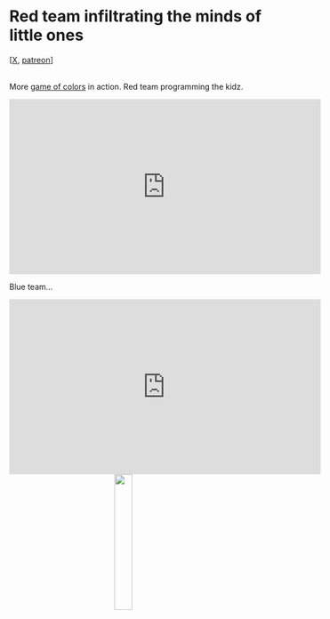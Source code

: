 # Red team infiltrating the minds of little ones 

<div class="container">
[<a href="https://x.com/lcordier_x" target="_blank">X</a>,
<a href="https://www.patreon.com/louiscordier" target="_blank">patreon</a>]
</div>
<br/>

More <a href="https://www.louiscordier.com/the_3_book_of_louis/#game-of-colors">game of colors</a> in action.
Red team programming the kidz.

<iframe width="560" height="315" src="https://www.youtube.com/embed/PBwPw7ck4eU?si=5GrpdTFL2i-Jl74C" title="YouTube video player" frameborder="0" allow="accelerometer; autoplay; clipboard-write; encrypted-media; gyroscope; picture-in-picture; web-share" referrerpolicy="strict-origin-when-cross-origin" allowfullscreen></iframe>

<br/>

Blue team...

<iframe width="560" height="315" src="https://www.youtube.com/embed/BfQLHS913E0?si=w6xRDUPXoi2DGUde" title="YouTube video player" frameborder="0" allow="accelerometer; autoplay; clipboard-write; encrypted-media; gyroscope; picture-in-picture; web-share" referrerpolicy="strict-origin-when-cross-origin" allowfullscreen></iframe>

<br/>

<img src="https://louiscordier.com/fin.jpg?blog=20250113" style="width: 25%; display: block; margin: 0 auto;">
